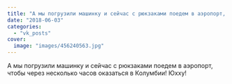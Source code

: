 ```yaml
---
title: "А мы погрузили машинку и сейчас с рюкзаками поедем в аэропорт, чтобы через несколько часов оказаться..."
date: "2018-06-03"
categories: 
  - "vk_posts"
cover:
  image: "images/456240563.jpg"
---
```


А мы погрузили машинку и сейчас с рюкзаками поедем в аэропорт, чтобы через несколько часов оказаться в Колумбии! Юхху!
